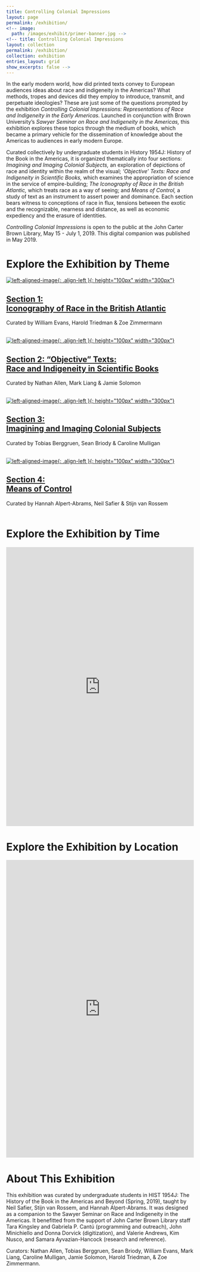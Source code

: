 ```yaml
---
title: Controlling Colonial Impressions
layout: page
permalink: /exhibition/
<!-- image: 
  path: /images/exhibit/primer-banner.jpg -->
<!-- title: Controlling Colonial Impressions
layout: collection
permalink: /exhibition/
collection: exhibition
entries_layout: grid
show_excerpts: false -->
---
```


In the early modern world, how did printed texts convey to European audiences ideas about race and indigeneity in the Americas? What methods, tropes and devices did they employ to introduce, transmit, and perpetuate ideologies? These are just some of the questions prompted by the exhibition *Controlling Colonial Impressions: Representations of Race and Indigeneity in the Early Americas.* Launched in conjunction with Brown University’s *Sawyer Seminar on Race and Indigeneity in the Americas,* this exhibition explores these topics through the medium of books, which became a primary vehicle for the dissemination of knowledge about the Americas to audiences in early modern Europe.

Curated collectively by undergraduate students in History 1954J: History of the Book in the Americas, it is organized thematically into four sections: *Imagining and Imaging Colonial Subjects,* an exploration of depictions of race and identity within the realm of the visual; *‘Objective’ Texts: Race and Indigeneity in Scientific Books,* which examines the appropriation of science in the service of empire-building; *The Iconography of Race in the British Atlantic,* which treats race as a way of seeing; and *Means of Control,* a study of text as an instrument to assert power and dominance. Each section bears witness to conceptions of race in flux, tensions between the exotic and the recognizable, nearness and distance, as well as economic expediency and the erasure of identities.

*Controlling Colonial Impressions* is open to the public at the John Carter Brown Library, May 15 - July 1, 2019. This digital companion was published in May 2019.

# Explore the Exhibition by Theme

[![left-aligned-image](../images/exhibit/historical.jpg){: .align-left }{: height="100px" width="300px"}](iconography/)

## [Section 1: <br> Iconography of Race in the British Atlantic](iconography/)
Curated by William Evans, Harold Triedman & Zoe Zimmermann
<br>
<br>

[![left-aligned-image](../images/exhibit/practicalrules.jpg){: .align-left }{: height="100px" width="300px"}](objectivity/)

## [Section 2: “Objective” Texts:<br> Race and Indigeneity in Scientific Books](objectivity/)
Curated by Nathan Allen, Mark Liang & Jamie Solomon
<br>
<br>

[![left-aligned-image](../images/exhibit/primer-banner.jpg){: .align-left }{: height="100px" width="300px"}](imaging/)

## [Section 3:<br> Imagining and Imaging Colonial Subjects](imaging/)
Curated by Tobias Berggruen, Sean Briody & Caroline Mulligan
<br>
<br>

[![left-aligned-image](../images/exhibit/theologia.jpg){: .align-left }{: height="100px" width="300px"}](controlling/)

## [Section 4:<br> Means of Control](controlling/)
Curated by Hannah Alpert-Abrams, Neil Safier & Stijn van Rossem
<br>
<br>

# Explore the Exhibition by Time
<iframe src='https://cdn.knightlab.com/libs/timeline3/latest/embed/index.html?source=1HvA4m1kTl50k0G3wUaNPE4C9BW5Up5S75BtdHxezwAw&font=Default&lang=en&initial_zoom=2&height=650' width='100%' height='750' webkitallowfullscreen mozallowfullscreen allowfullscreen frameborder='0'></iframe>

# Explore the Exhibition by Location
<iframe src="https://uploads.knightlab.com/storymapjs/37e544f9364352d9493e398a614c6502/controlling-colonial-impressions/index.html" frameborder="0" width="100%" height="800"></iframe>

# About This Exhibition
This exhibition was curated by undergraduate students in HIST 1954J: The History of the Book in the Americas and Beyond (Spring, 2019), taught by Neil Safier, Stijn van Rossem, and Hannah Alpert-Abrams. It was designed as a companion to the Sawyer Seminar on Race and Indigeneity in the Americas. It benefitted from the support of John Carter Brown Library staff Tara Kingsley and Gabriela P. Cantú (programming and outreach), John Minichiello and Donna Dorvick (digitization), and Valerie Andrews, Kim Nusco, and Samara Ayvazian-Hancock (research and reference).

Curators: Nathan Allen, Tobias Berggruen, Sean Briody, William Evans, Mark Liang, Caroline Mulligan, Jamie Solomon, Harold Triedman, & Zoe Zimmermann.



<!-- <figure class="align-center">
  <a href="/exhibition/home/"><img src="{{ '/images/exhibit/primer-banner.jpg' | absolute_url }}" alt="woodcut of students in a classroom" ></a>
  <figcaption><a href="/exhibition/home"> Enter "Controlling Colonial Impressions"</a></figcaption>
</figure>  -->

<!-- <img src="/images/exhibit/primer.jpg" alt="woodcut of students in a classroom" width="30%" class="align-center" caption="text" /> -->

<!-- ![woodcut of students in a classroom]

[woodcut of students in a classroom]: /images/exhibit/primer.jpg
{: width=50%} -->

